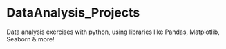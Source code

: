# DataAnalysis_Projects
Data analysis exercises with python, using libraries like Pandas, Matplotlib, Seaborn &amp; more! 
